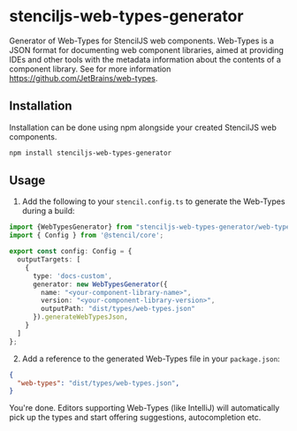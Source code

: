 # stenciljs-web-types-generator
Generator of Web-Types for StencilJS web components. Web-Types is a JSON format for documenting web component libraries, aimed at providing IDEs and other tools with the metadata information about the contents of a component library. See for more information https://github.com/JetBrains/web-types.

## Installation
Installation can be done using npm alongside your created StencilJS web components.
```bash
npm install stenciljs-web-types-generator
```

## Usage
1. Add the following to your `stencil.config.ts` to generate the Web-Types during a build:
```typescript
import {WebTypesGenerator} from "stenciljs-web-types-generator/web-types-generator";
import { Config } from '@stencil/core';

export const config: Config = {
  outputTargets: [
    {
      type: 'docs-custom',
      generator: new WebTypesGenerator({
        name: "<your-component-library-name>",
        version: "<your-component-library-version>",
        outputPath: "dist/types/web-types.json"
      }).generateWebTypesJson,
    }
  ]
};
```
2. Add a reference to the generated Web-Types file in your `package.json`:
```json
{
  "web-types": "dist/types/web-types.json",
}
```
You're done. Editors supporting Web-Types (like IntelliJ) will automatically pick up the types and start offering suggestions, autocompletion etc.
